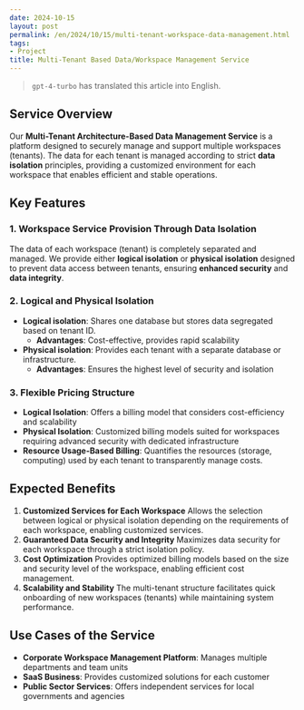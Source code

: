 ```yaml
---
date: 2024-10-15
layout: post
permalink: /en/2024/10/15/multi-tenant-workspace-data-management.html
tags:
- Project
title: Multi-Tenant Based Data/Workspace Management Service
---
```

> `gpt-4-turbo` has translated this article into English.

## **Service Overview**

Our **Multi-Tenant Architecture-Based Data Management Service** is a platform designed to securely manage and support multiple workspaces (tenants). The data for each tenant is managed according to strict **data isolation** principles, providing a customized environment for each workspace that enables efficient and stable operations.

## **Key Features**

### 1. **Workspace Service Provision Through Data Isolation**

The data of each workspace (tenant) is completely separated and managed. We provide either **logical isolation** or **physical isolation** designed to prevent data access between tenants, ensuring **enhanced security** and **data integrity**.

### 2. **Logical and Physical Isolation**

- **Logical isolation**: Shares one database but stores data segregated based on tenant ID.
    - **Advantages**: Cost-effective, provides rapid scalability
- **Physical isolation**: Provides each tenant with a separate database or infrastructure.
    - **Advantages**: Ensures the highest level of security and isolation

### 3. **Flexible Pricing Structure**

- **Logical Isolation**: Offers a billing model that considers cost-efficiency and scalability
- **Physical Isolation**: Customized billing models suited for workspaces requiring advanced security with dedicated infrastructure
- **Resource Usage-Based Billing**: Quantifies the resources (storage, computing) used by each tenant to transparently manage costs.

## **Expected Benefits**

1. **Customized Services for Each Workspace**
Allows the selection between logical or physical isolation depending on the requirements of each workspace, enabling customized services.
2. **Guaranteed Data Security and Integrity**
Maximizes data security for each workspace through a strict isolation policy.
3. **Cost Optimization**
Provides optimized billing models based on the size and security level of the workspace, enabling efficient cost management.
4. **Scalability and Stability**
The multi-tenant structure facilitates quick onboarding of new workspaces (tenants) while maintaining system performance.

## **Use Cases of the Service**

- **Corporate Workspace Management Platform**: Manages multiple departments and team units
- **SaaS Business**: Provides customized solutions for each customer
- **Public Sector Services**: Offers independent services for local governments and agencies